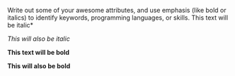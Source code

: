 Write out some of your awesome attributes, and use emphasis (like bold or italics) to identify keywords, programming languages, or skills. 
This text will be italic*

_This will also be italic_

**This text will be bold**

__This will also be bold__

